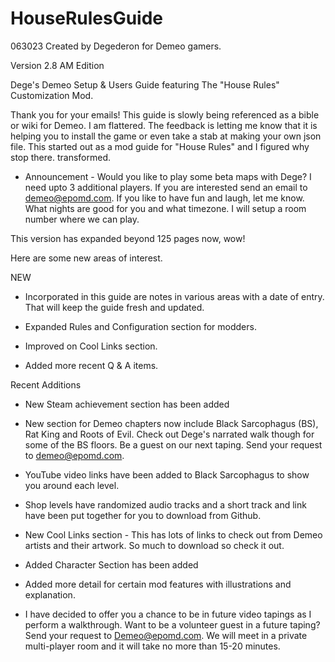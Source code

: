 # HouseRulesGuide
063023 Created by Degederon for Demeo gamers.

Version 2.8 AM Edition

Dege's Demeo Setup & Users Guide featuring The "House Rules" Customization Mod.

Thank you for your emails! This guide is slowly being referenced as a bible or wiki for Demeo. I am flattered. 
The feedback is letting me know that it is helping you to install the game or even take a stab at making
your own json file. This started out as a mod guide for "House Rules" and I figured why stop there.
transformed. 

- Announcement - Would you like to play some beta maps with Dege? I need upto 3 additional players. If you are interested 
send an email to demeo@epomd.com. If you like to have fun and laugh, let me know. What nights are good for you and what timezone.
I will setup a room number where we can play.

This version has expanded beyond 125 pages now, wow! 

Here are some new areas of interest.

NEW
- Incorporated in this guide are notes in various areas with a date of entry. That will keep the guide fresh and updated. 

- Expanded Rules and Configuration section for modders.

- Improved on Cool Links section. 

- Added more recent Q & A items.

Recent Additions

- New Steam achievement section has been added

- New section for Demeo chapters now include Black Sarcophagus (BS), Rat King and Roots of Evil. Check out Dege's
  narrated walk though for some of the BS floors. Be a guest on our next taping. Send your request to 
  demeo@epomd.com.

- YouTube video links have been added to Black Sarcophagus to show you around each level.

- Shop levels have randomized audio tracks and a short track and link have been put together for you to download
  from Github.

- New Cool Links section - This has lots of links to check out from Demeo artists and their artwork. So much to
  download so check it out. 

- Added Character Section has been added

- Added more detail for certain mod features with illustrations and explanation.

- I have decided to offer you a chance to be in future video tapings as I perform
  a walkthrough. Want to be a volunteer guest in a future taping? Send your request to Demeo@epomd.com. We will
  meet in a private multi-player room and it will take no more than 15-20 minutes.

